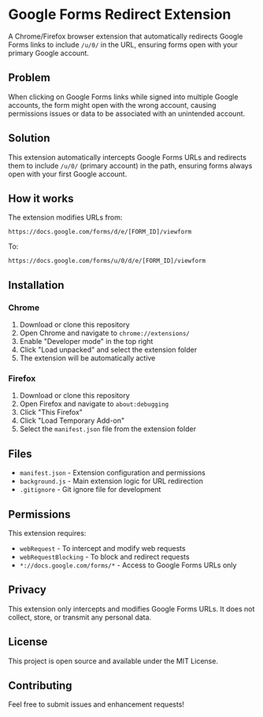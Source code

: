 # Google Forms Redirect Extension

A Chrome/Firefox browser extension that automatically redirects Google Forms links to include `/u/0/` in the URL, ensuring forms open with your primary Google account.

## Problem

When clicking on Google Forms links while signed into multiple Google accounts, the form might open with the wrong account, causing permissions issues or data to be associated with an unintended account.

## Solution

This extension automatically intercepts Google Forms URLs and redirects them to include `/u/0/` (primary account) in the path, ensuring forms always open with your first Google account.

## How it works

The extension modifies URLs from:
```
https://docs.google.com/forms/d/e/[FORM_ID]/viewform
```

To:
```
https://docs.google.com/forms/u/0/d/e/[FORM_ID]/viewform
```

## Installation

### Chrome
1. Download or clone this repository
2. Open Chrome and navigate to `chrome://extensions/`
3. Enable "Developer mode" in the top right
4. Click "Load unpacked" and select the extension folder
5. The extension will be automatically active

### Firefox
1. Download or clone this repository
2. Open Firefox and navigate to `about:debugging`
3. Click "This Firefox"
4. Click "Load Temporary Add-on"
5. Select the `manifest.json` file from the extension folder

## Files

- `manifest.json` - Extension configuration and permissions
- `background.js` - Main extension logic for URL redirection
- `.gitignore` - Git ignore file for development

## Permissions

This extension requires:
- `webRequest` - To intercept and modify web requests
- `webRequestBlocking` - To block and redirect requests
- `*://docs.google.com/forms/*` - Access to Google Forms URLs only

## Privacy

This extension only intercepts and modifies Google Forms URLs. It does not collect, store, or transmit any personal data.

## License

This project is open source and available under the MIT License.

## Contributing

Feel free to submit issues and enhancement requests!